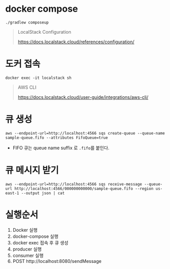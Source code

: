# docker compose
```shell
./gradlew composeup
```

> LocalStack Configuration
> 
> https://docs.localstack.cloud/references/configuration/

# 도커 접속
```shell
docker exec -it localstack sh
```

> AWS CLI
> 
> https://docs.localstack.cloud/user-guide/integrations/aws-cli/
 
# 큐 생성
```shell
aws --endpoint-url=http://localhost:4566 sqs create-queue --queue-name sample-queue.fifo --attributes FifoQueue=true
```
- FIFO 큐는 queue name suffix 로 `.fifo`를 붙인다.

# 큐 메시지 받기
```shell
aws --endpoint-url=http://localhost:4566 sqs receive-message --queue-url http://localhost:4566/000000000000/sample-queue.fifo --region us-east-1 --output json | cat
```

# 실행순서
1. Docker 실행
2. docker-compose 실행
3. docker exec 접속 후 큐 생성
4. producer 실행
5. consumer 실행
6. POST http://localhost:8080/sendMessage

